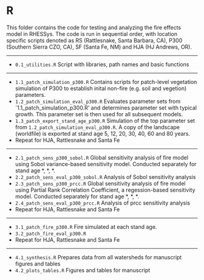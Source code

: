 # R

This folder contains the code for testing and analyzing the fire effects model in RHESSys. The code is run in sequential order, with location specific scripts denoted as RS (Rattlesnake, Santa Barbara, CA), P300 (Southern Sierra CZO, CA), SF (Santa Fe, NM) and HJA (HJ Andrews, OR).

---

* `0.1_utilities.R` Script with libraries, path names and basic functions

---

* `1.1_patch_simulation_p300.R` Contains scripts for patch-level vegetation simulation of P300 to establish inital non-fire (e.g. soil and vegetion) parameters.
* `1.2_patch_simulation_eval_p300.R` Evaluates parameter sets from `1.1_patch_simulation_p300.R' and determines parameter set with typical growth. This parameter set is then used for all subsequent models.
* `1.3_patch_export_stand_age_p300.R` Simulation of the top parameter set from `1.2_patch_simulation_eval_p300.R`.  A copy of the landscape (worldfile) is exported at stand age 5, 12, 20, 30, 40, 60 and 80 years.
* Repeat for HJA, Rattlesnake and Santa Fe

---


* `2.1_patch_sens_p300_sobol.R` Global sensitivity analysis of fire model using Sobol variance-based sensitivity model. Conducted separately for stand age *, *, *. 
* `2.2_patch_sens_eval_p300_sobol.R` Analysis of Sobol sensitivity analysis
* `2.3_patch_sens_p300_prcc.R` Global sensitivity analysis of fire model using Partial Rank Correlation Coefficient, a regession-based sensitivity model. Conducted separately for stand age *, *, *. 
* `2.4_patch_sens_eval_p300_prcc.R` Analysis of prcc sensitivity analysis
* Repeat for HJA, Rattlesnake and Santa Fe

---

* `3.1_patch_fire_p300.R` Fire simulated at each stand age.
* `3.2_patch_fire_eval_p300.R` 
* Repeat for HJA, Rattlesnake and Santa Fe

---

* `4.1_synthesis.R` Prepares data from all watersheds for manuscript figures and tables
* `4.2_plots_tables.R` Figures and tables for manuscript

